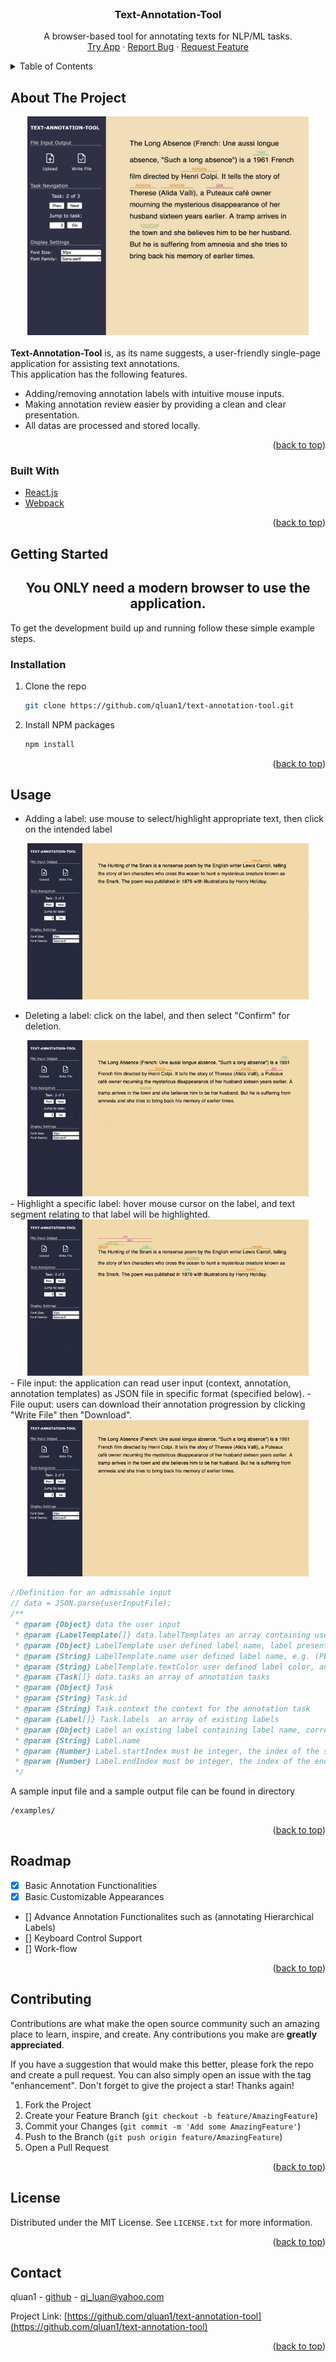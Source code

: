 <div id="top"></div>


<!-- PROJECT LOGO -->
<br />
<div align="center">
  <!-- <a href="https://github.com/github_username/repo_name">
    <img src="images/logo.png" alt="Logo" width="80" height="80">
  </a> -->
    <h3 align="center">Text-Annotation-Tool</h3>
    <p align="center">
        A browser-based tool for annotating texts for NLP/ML tasks. 
        <br />
        <a href="https://qluan1.github.io/text-annotation-tool/">Try App</a>
        ·
        <a href="https://github.com/qluan1/text-annotation-tool/issues">Report Bug</a>
        ·
        <a href="https://github.com/qluan1/text-annotation-tool/issues">Request Feature</a>
    </p>
</div>



<!-- TABLE OF CONTENTS -->
<details>
  <summary>Table of Contents</summary>
  <ol>
    <li>
      <a href="#about-the-project">About The Project</a>
      <ul>
        <li><a href="#built-with">Built With</a></li>
      </ul>
    </li>
    <li>
      <a href="#getting-started">Getting Started</a>
      <ul>
        <li><a href="#installation">Installation</a></li>
      </ul>
    </li>
    <li><a href="#usage">Usage</a></li>
    <li><a href="#roadmap">Roadmap</a></li>
    <li><a href="#contributing">Contributing</a></li>
    <li><a href="#license">License</a></li>
    <li><a href="#contact">Contact</a></li>
  </ol>
</details>



<!-- ABOUT THE PROJECT -->
## About The Project
<div align = "center">
    <img src="img/app.jpg" alt="Screenshot" width="450" height="350">
</div>

<br>
<strong>Text-Annotation-Tool</strong> is, as its name suggests, a user-friendly single-page application for assisting text annotations.

<br>
This application has the following features.

- Adding/removing annotation labels with intuitive mouse inputs.
- Making annotation review easier by providing a clean and clear presentation.    
- All datas are processed and stored locally.


<p align="right">(<a href="#top">back to top</a>)</p>


### Built With

* [React.js](https://reactjs.org/)
* [Webpack](https://webpack.js.org/)

<p align="right">(<a href="#top">back to top</a>)</p>


<!-- GETTING STARTED -->
## Getting Started

<h2 align="center">You ONLY need a modern browser to use the application. </h2> 

To get the development build up and running follow these simple example steps.

<!-- ### Prerequisites

This is an example of how to list things you need to use the software and how to install them.
* npm
  ```sh
  npm install npm@latest -g
  ``` -->


### Installation

1. Clone the repo
   ```sh
   git clone https://github.com/qluan1/text-annotation-tool.git
   ```
2. Install NPM packages
   ```sh
   npm install
   ```

<p align="right">(<a href="#top">back to top</a>)</p>



<!-- USAGE EXAMPLES -->
## Usage

- Adding a label: use mouse to select/highlight appropriate text, then click on the intended label
<div align = "center">
    <img src="img/addLabel.gif" alt="AddLabel" width="450" height="250">
</div>

- Deleting a label: click on the label, and then select "Confirm" for deletion.
<div align = "center">
    <img src="img/deleteLabel.gif" alt="DeleteLabel" width="450" height="250">
</div>
- Highlight a specific label: hover mouse cursor on the label, and text segment relating to that label will be highlighted.
<div align = "center">
    <img src="img/highlight.gif" alt="HighLightLabel" width="450" height="250">
</div>
- File input: the application can read user input (context, annotation, annotation templates) as JSON file in specific format (specified below). 
- File ouput: users can download their annotation progression by clicking "Write File" then "Download".
<div align = "center">
    <img src="img/fileIO.gif" alt="FileIO" width="450" height="250">
</div>

```js
//Definition for an admissable input
// data = JSON.parse(userInputFile);
/**
 * @param {Object} data the user input 
 * @param {LabelTemplate[]} data.labelTemplates an array containing user defined label templates
 * @param {Object} LabelTemplate user defined label name, label presentation color, label properties
 * @param {String} LabelTemplate.name user defined label name, e.g. (PER, ORG, GPE, ... in NER task)
 * @param {String} LabelTemplate.textColor user defined label color, an acceptable color should be in the RGB form.
 * @param {Task[]} data.tasks an array of annotation tasks 
 * @param {Object} Task
 * @param {String} Task.id
 * @param {String} Task.context the context for the annotation task
 * @param {Label[]} Task.labels  an array of existing labels
 * @param {Object} Label an existing label containing label name, corresponding text offsets, and optional properties
 * @param {String} Label.name
 * @param {Number} Label.startIndex must be integer, the index of the starting character
 * @param {Number} Label.endIndex must be integer, the index of the ending character. Note that  endIndex is inclusive, meaning that the labeled text would be t.context.substring( l.startIndex, l.endIndex + 1 )
 */
```

A sample input file and a sample output file can be found in directory
```sh
/examples/
```

<p align="right">(<a href="#top">back to top</a>)</p>



<!-- ROADMAP -->
## Roadmap

- [X] Basic Annotation Functionalities
- [X] Basic Customizable Appearances
- [] Advance Annotation Functionalites such as (annotating Hierarchical Labels)
- [] Keyboard Control Support
- [] Work-flow

<p align="right">(<a href="#top">back to top</a>)</p>



<!-- CONTRIBUTING -->
## Contributing

Contributions are what make the open source community such an amazing place to learn, inspire, and create. Any contributions you make are **greatly appreciated**.

If you have a suggestion that would make this better, please fork the repo and create a pull request. You can also simply open an issue with the tag "enhancement".
Don't forget to give the project a star! Thanks again!

1. Fork the Project
2. Create your Feature Branch (`git checkout -b feature/AmazingFeature`)
3. Commit your Changes (`git commit -m 'Add some AmazingFeature'`)
4. Push to the Branch (`git push origin feature/AmazingFeature`)
5. Open a Pull Request

<p align="right">(<a href="#top">back to top</a>)</p>



<!-- LICENSE -->
## License

Distributed under the MIT License. See `LICENSE.txt` for more information.

<p align="right">(<a href="#top">back to top</a>)</p>



<!-- CONTACT -->
## Contact

qluan1 - [github](https://github.com/qluan1) - qi_luan@yahoo.com

Project Link: [https://github.com/qluan1/text-annotation-tool](https://github.com/qluan1/text-annotation-tool)

<p align="right">(<a href="#top">back to top</a>)</p>
